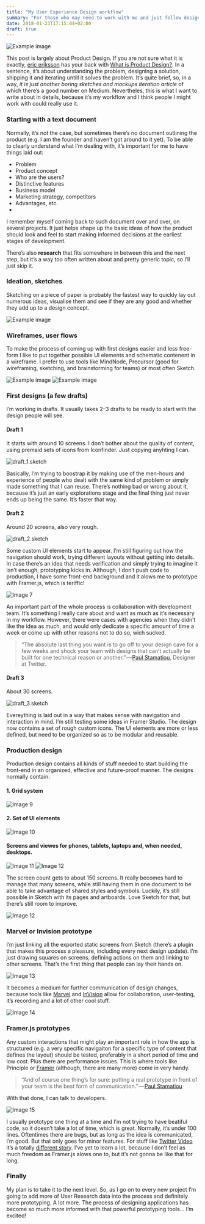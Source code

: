 ```yaml
---
title: "My User Experience Design workflow"
summary: "For those who may need to work with me and just fellow designers"
date: 2018-01-23T17:15:04+02:00
draft: true
---
```


![Example image](/images/post_1/1.jpeg)

This post is largely about Product Design. If you are not sure what it is exactly, [eric eriksson](https://medium.com/@ericeriksson) has your back with [What is Product Design?](https://medium.com/@ericeriksson/what-is-product-design-9709572cb3ff). In a sentence, it’s about understanding the problem, designing a solution, shipping it and iterating untill it solves the problem. It’s quite brief, so, in a way, *it is just another boring sketches and mockups iteration article* of which there’s a good number on Medium. Nevertheles, this is what I want to write about in details, because it’s my workflow and I think people I might work with could really use it.

### Starting with a text document
Normally, it’s not the case, but sometimes there’s no document outlining the product (e.g. I am the founder and haven’t got around to it yet). To be able to clearly understand what I’m dealing with, it’s important for me to have things laid out:

- Problem
- Product concept
- Who are the users?
- Distinctive features
- Business model
- Marketing strategy, competitors
- Advantages, etc.
- 
I remember myself coming back to such document over and over, on several projects. It just helps shape up the basic ideas of how the product should look and feel to start making informed decisions at the earliest stages of development.

There’s also **research** that fits somewhere in between this and the next step, but it’s a way too often written about and pretty generic topic, so I’ll just skip it.

### Ideation, sketches
Sketching on a piece of paper is probably the fastest way to quickly lay out numerous ideas, visualise them and see if they are any good and whether they add up to a design concept.

![Example image](/images/post_1/2.jpeg)

### Wireframes, user flows
To make the process of coming up with first designs easier and less free-form I like to put together possible UI elements and schematic contenent in a wireframe. I prefer to use tools like MindNode, Precursor (good for wireframing, sketching, and brainstorming for teams) or most often Sketch.

![Example image](/images/post_1/3.png)
![Example image](/images/post_1/4.jpeg)

### First designs (a few drafts)
I’m working in drafts. It usually takes 2–3 drafts to be ready to start with the design people will see.
#### Draft 1
It starts with around 10 screens. I don’t bother about the quality of content, using premaid sets of icons from Iconfinder. Just copying anyhting I can.

![draft_1.sketch](/images/post_1/5.jpeg)

Basically, I’m trying to boostrap it by making use of the men-hours and experience of people who dealt with the same kind of problem or simply made something that I can reuse. There’s nothing bad or wrong about it, because it’s just an early explorations stage and the final thing just never ends up being the same. It’s faster that way.

#### Draft 2
Around 20 screens, also very rough.

![draft_2.sketch](/images/post_1/6.jpeg)

Some custom UI elements start to appear. I’m still figuring out how the navigation should work, trying different layouts without getting into details. In case there’s an idea that needs verification and simply trying to imagine it isn’t enough, prototyping kicks in. Although, I don’t push code to production, I have some front-end background and it alows me to prototype with Framer.js, which is teriffic!

![Image 7](/images/post_1/7.png)

An important part of the whole process is collaboration with development team. It’s something I really care about and want as much as it’s necessary in my workflow. However, there were cases with agencies when they didn’t like the idea as much, and would only dedicate a specific amount of time a week or come up with other reasons not to do so, wich sucked.

> “The absolute last thing you want is to go off to your design cave for a few weeks and shock your team with designs that can’t actually be built for one technical reason or another.” — [Paul Stamatiou](https://medium.com/@stammy), Designer at Twitter.

#### Draft 3
About 30 screens.

![draft_3.sketch](/images/post_1/8.jpeg)

Evereything is laid out in a way that makes sense with navigation and interaction in mind. I’m still testing some ideas in Framer Studio. The design now contains a set of rough custom icons. The UI elements are more or less defined, but need to be organized so as to be modular and reusable.

### Production design
Production design contains all kinds of stuff needed to start building the front-end in an organized, effective and future-proof manner. The designs normally contain:
#### 1. Grid system

![Image 9](/images/post_1/9.jpeg)

#### 2. Set of UI elements

![Image 10](/images/post_1/10.jpeg)

#### Screens and viewes for phones, tablets, laptops and, when needed, desktops.

![Image 11](/images/post_1/11.jpeg)
![Image 12](/images/post_1/12.jpeg)

The screen count gets to about 150 screens. It really becomes hard to manage that many screens, while still having them in one document to be able to take advantage of shared styles and symbols. Luckily, it’s still possible in Sketch with its pages and artboards. Love Sketch for that, but there’s still room to improve.

![Image 12](/images/post_1/12.jpeg)

### Marvel or Invision prototype
I’m just linking all the exported static screens from Sketch (there’s a plugin that makes this process a pleasure, including every next design update). I’m just drawing squares on screens, defining actions on them and linking to other screens. That’s the first thing that people can lay their hands on.

![Image 13](/images/post_1/13.jpeg)

It becomes a medium for further communication of design changes, because tools like [Marvel](https://marvelapp.com) and [InVision](https://www.invisionapp.com) allow for collaboration, user-testing, it’s recording and a lot of other cool stuff.

![Image 14](/images/post_1/14.jpeg)

### Framer.js prototypes
Any custom interactions that might play an important role in how the app is structured (e.g. a very specific navigaiton for a specific type of content that defines the layout) should be tested, preferably in a short period of time and low cost. Plus there are performance issues. This is where tools like Principle or [Framer](https://framer.com) (although, there are many more) come in very handy.

> “And of course one thing’s for sure: putting a real prototype in front of your team is the best form of communication.” — [Paul Stamatiou](https://medium.com/@stammy)

With that done, I can talk to developers.

![Image 15](/images/post_1/15.png)

I usually prototype one thing at a time and I’m not trying to have beatiful code, so it doesn’t take a lot of time, which is great. Normally, it’s under 100 lines. Oftentimes there are bugs, but as long as the idea is communicated, I’m good. But that only goes for minor features. For stuff like [Twitter Video](https://blog.twitter.com/2015/now-on-twitter-group-direct-messages-and-mobile-video-capture) it’s a totally [different story](http://paulstamatiou.com/twitter-video/).
I’ve yet to learn a lot, because I don’t feel as much freedom as Framer.js alows one to, but it’s not gonna be like that for long.

### Finally
My plan is to take it to the next level. So, as I go on to every new project I’m going to add more of User Research data into the process and definitely more prototyping. A lot more. The process of designing applications has become so much more informed with that powerful prototyping tools… I’m excited!

